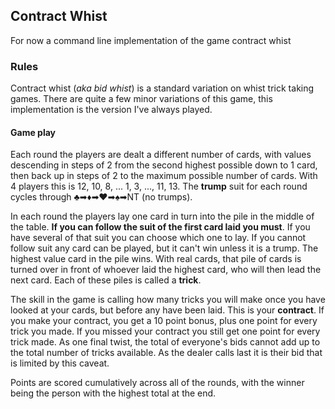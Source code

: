 
## Contract Whist

For now a command line implementation of the game contract whist

### Rules

Contract whist (_aka bid whist_) is a standard variation on whist trick taking games. There are quite a few minor variations of this game, this implementation is the version I've always played.

#### Game play

Each round the players are dealt a different number of cards, with values descending in steps of 2 from the second highest possible down to 1 card, then back up in steps of 2 to the maximum possible number of cards. With 4 players this is 12, 10, 8, ... 1, 3, ..., 11, 13. The **trump** suit for each round cycles through ♣➡♦➡♥➡♠➡NT (no trumps).

In each round the players lay one card in turn into the pile in the middle of the table. **If you can follow the suit of the first card laid you must**. If you have several of that suit you can choose which one to lay. If you cannot follow suit any card can be played, but it can't win unless it is a trump. The highest value card in the pile wins. With real cards, that pile of cards is turned over in front of whoever laid the highest card, who will then lead the next card. Each of these piles is called a **trick**.

The skill in the game is calling how many tricks you will make once you have looked at your cards, but before any have been laid. This is your **contract**. If you make your contract, you get a 10 point bonus, plus one point for every trick you made. If you missed your contract you still get one point for every trick made. As one final twist, the total of everyone's bids cannot add up to the total number of tricks available. As the dealer calls last it is their bid that is limited by this caveat.

Points are scored cumulatively across all of the rounds, with the winner being the person with the highest total at the end.